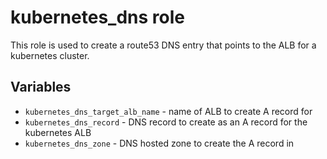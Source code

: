 # kubernetes_dns role
This role is used to create a route53 DNS entry that points to the ALB for a kubernetes cluster.

## Variables
* `kubernetes_dns_target_alb_name` - name of ALB to create A record for
* `kubernetes_dns_record` - DNS record to create as an A record for the kubernetes ALB
* `kubernetes_dns_zone` - DNS hosted zone to create the A record in
